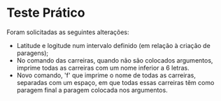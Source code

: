 # Teste Prático

Foram solicitadas as seguintes alterações:

* Latitude e logitude num intervalo definido (em relação à criação de paragens);
* No comando das carreiras, quando não são colocados argumentos, imprime todas as carreiras com um nome inferior a 6 letras.
* Novo comando, 'f' que imprime o nome de todas as carreiras, separadas com um espaço, em que todas essas carreiras têm como paragem final a paragem colocada nos argumentos.
